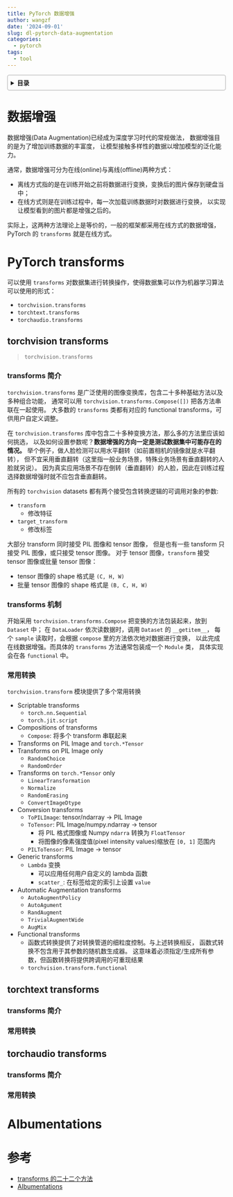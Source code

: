```yaml
---
title: PyTorch 数据增强
author: wangzf
date: '2024-09-01'
slug: dl-pytorch-data-augmentation
categories:
  - pytorch
tags:
  - tool
---
```


<style>
details {
    border: 1px solid #aaa;
    border-radius: 4px;
    padding: .5em .5em 0;
}
summary {
    font-weight: bold;
    margin: -.5em -.5em 0;
    padding: .5em;
}
details[open] {
    padding: .5em;
}
details[open] summary {
    border-bottom: 1px solid #aaa;
    margin-bottom: .5em;
}
img {
    pointer-events: none;
}
</style>

<details><summary>目录</summary><p>

- [数据增强](#数据增强)
- [PyTorch transforms](#pytorch-transforms)
    - [torchvision transforms](#torchvision-transforms)
        - [transforms 简介](#transforms-简介)
        - [transforms 机制](#transforms-机制)
        - [常用转换](#常用转换)
    - [torchtext transforms](#torchtext-transforms)
        - [transforms 简介](#transforms-简介-1)
        - [常用转换](#常用转换-1)
    - [torchaudio transforms](#torchaudio-transforms)
        - [transforms 简介](#transforms-简介-2)
        - [常用转换](#常用转换-2)
- [AIbumentations](#aibumentations)
- [参考](#参考)
</p></details><p></p>

# 数据增强

数据增强(Data Augmentation)已经成为深度学习时代的常规做法，
数据增强目的是为了增加训练数据的丰富度，
让模型接触多样性的数据以增加模型的泛化能力。

通常，数据增强可分为在线(online)与离线(offline)两种方式：

* 离线方式指的是在训练开始之前将数据进行变换，变换后的图片保存到硬盘当中；
* 在线方式则是在训练过程中，每一次加载训练数据时对数据进行变换，
  以实现让模型看到的图片都是增强之后的。
  
实际上，这两种方法理论上是等价的，一般的框架都采用在线方式的数据增强，
PyTorch 的 `transforms` 就是在线方式。

# PyTorch transforms

可以使用 `transforms` 对数据集进行转换操作，使得数据集可以作为机器学习算法可以使用的形式：

* `torchvision.transforms`
* `torchtext.transforms`
* `torchaudio.transforms`

## torchvision transforms

> `torchvision.transforms`

### transforms 简介

`torchvision.transforms` 是广泛使用的图像变换库，包含二十多种基础方法以及多种组合功能，
通常可以用 `torchvision.transforms.Compose([])` 把各方法串联在一起使用。
大多数的 `transforms` 类都有对应的 functional transforms，可供用户自定义调整。

在 `torchvision.transforms` 库中包含二十多种变换方法，那么多的方法里应该如何挑选，
以及如何设置参数呢？**数据增强的方向一定是测试数据集中可能存在的情况。**
举个例子，做人脸检测可以用水平翻转（如前置相机的镜像就是水平翻转），
但不宜采用垂直翻转（这里指一般业务场景，特殊业务场景有垂直翻转的人脸就另说）。
因为真实应用场景不存在倒转（垂直翻转）的人脸，因此在训练过程选择数据增强时就不应包含垂直翻转。

所有的 `torchvision` datasets 都有两个接受包含转换逻辑的可调用对象的参数:

* `transform`
    - 修改特征
* `target_transform`
    - 修改标签

大部分 transform 同时接受 PIL 图像和 tensor 图像，
但是也有一些 tansform 只接受 PIL 图像，或只接受 tensor 图像。
对于 tensor 图像，`transform` 接受 tensor 图像或批量 tensor 图像：

* tensor 图像的 shape 格式是 `(C, H, W)`
* 批量 tensor 图像的 shape 格式是 `(B, C, H, W)`

### transforms 机制

开始采用 `torchvision.transforms.Compose` 把变换的方法包装起来，放到 `Dataset` 中；
在 `DataLoader` 依次读数据时，调用 `Dataset` 的 `__getitem__`，
每个 `sample` 读取时，会根据 `compose` 里的方法依次地对数据进行变换，
以此完成在线数据增强。而具体的 `transforms` 方法通常包装成一个 `Module` 类，
具体实现会在各 `functional` 中。

### 常用转换

`torchvision.transform` 模块提供了多个常用转换

* Scriptable transforms
    - `torch.nn.Sequential`
    - `torch.jit.script`
* Compositions of transforms
    - `Compose`: 将多个 transform 串联起来
* Transforms on PIL Image and `torch.*Tensor`
* Transforms on PIL Image only
    - `RandomChoice`
    - `RandomOrder`
* Transforms on `torch.*Tensor` only
    - `LinearTransformation`
    - `Normalize`
    - `RandomErasing`
    - `ConvertImageDtype`
* Conversion transforms
    - `ToPILImage`: tensor/ndarray -> PIL Image
    - `ToTensor`: PIL Image/numpy.ndarray -> tensor
        - 将 PIL 格式图像或 Numpy `ndarra` 转换为 `FloatTensor`
        - 将图像的像素强度值(pixel intensity values)缩放在 `[0, 1]` 范围内
    - `PILToTensor`: PIL Image -> tensor
* Generic transforms
    * `Lambda` 变换
        - 可以应用任何用户自定义的 lambda 函数
        - `scatter_`: 在标签给定的索引上设置 `value`
* Automatic Augmentation transforms
    - `AutoAugmentPolicy`
    - `AutoAgument`
    - `RandAugment`
    - `TrivialAugmentWide`
    - `AugMix`
* Functional transforms
    - 函数式转换提供了对转换管道的细粒度控制。与上述转换相反，
      函数式转换不包含用于其参数的随机数生成器。
      这意味着必须指定/生成所有参数，但函数转换将提供跨调用的可重现结果
    - `torchvision.transform.functional`

## torchtext transforms

### transforms 简介

### 常用转换

## torchaudio transforms

### transforms 简介

### 常用转换

# AIbumentations




# 参考

* [transforms 的二十二个方法](https://zhuanlan.zhihu.com/p/53367135)
* [AIbumentations](https://albumentations.ai/)

